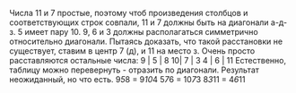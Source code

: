 Числа 11 и 7 простые, поэтому чтоб произведения столбцов и соответствующих строк совпали, 11 и 7 должны быть на диагонали а-д-з.
5 имеет пару 10.
9, 6 и 3 должны располагаться симметрично относительно диагонали.
Пытаясь доказать, что такой расстановки не существует, ставим в центр 7 (д), и 11 на место з.
Очень просто расставляются остальные числа:
9 | 5 | 8
10| 7 | 3
4 | 6 | 11
Естественно, таблицу можно перевернуть - отразить по диагонали.
Результат неожиданный, но что есть.
9*5*8 = 9*10*4
5*7*6 = 10*7*3
8*3*11 = 4*6*11
